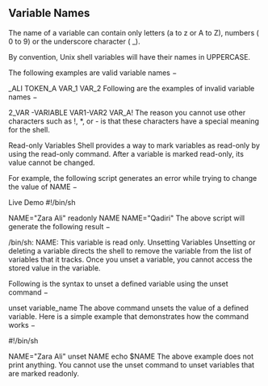 ## Variable Names

The name of a variable can contain only letters (a to z or A to Z), numbers ( 0 to 9) or the underscore character ( \_).

By convention, Unix shell variables will have their names in UPPERCASE.

The following examples are valid variable names −

\_ALI
TOKEN_A
VAR_1
VAR_2
Following are the examples of invalid variable names −

2_VAR
-VARIABLE
VAR1-VAR2
VAR_A!
The reason you cannot use other characters such as !, \*, or - is that these characters have a special meaning for the shell.

Read-only Variables
Shell provides a way to mark variables as read-only by using the read-only command. After a variable is marked read-only, its value cannot be changed.

For example, the following script generates an error while trying to change the value of NAME −

Live Demo
#!/bin/sh

NAME="Zara Ali"
readonly NAME
NAME="Qadiri"
The above script will generate the following result −

/bin/sh: NAME: This variable is read only.
Unsetting Variables
Unsetting or deleting a variable directs the shell to remove the variable from the list of variables that it tracks. Once you unset a variable, you cannot access the stored value in the variable.

Following is the syntax to unset a defined variable using the unset command −

unset variable_name
The above command unsets the value of a defined variable. Here is a simple example that demonstrates how the command works −

#!/bin/sh

NAME="Zara Ali"
unset NAME
echo $NAME
The above example does not print anything. You cannot use the unset command to unset variables that are marked readonly.
